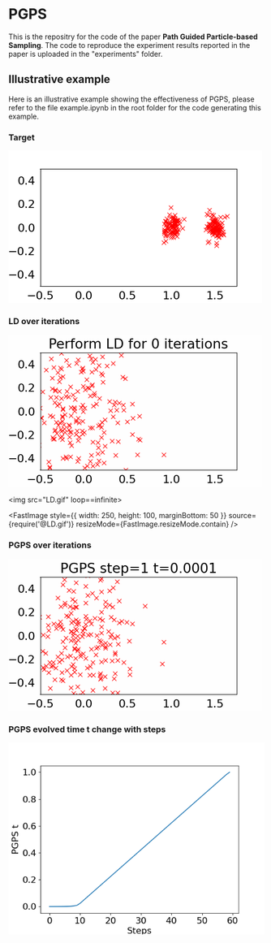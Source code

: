 # PGPS

This is the repositry for the code of the paper **Path Guided Particle-based Sampling**. The code to reproduce the experiment results reported in the paper is uploaded in the "experiments" folder.


## Illustrative example
Here is an illustrative example showing the effectiveness of PGPS, please refer to the file example.ipynb in the root folder for the code generating this example. 

### Target

![](./independent.png)


### LD over iterations

![](./LD.gif)

<img src="LD.gif" loop==infinite>

<FastImage
        style={{ width: 250, height: 100, marginBottom: 50 }}
        source={require('@LD.gif')}
        resizeMode={FastImage.resizeMode.contain}
      />



### PGPS over iterations

![](./PGPS.gif)

### PGPS evolved time t change with steps

![](./pgps_time.png)